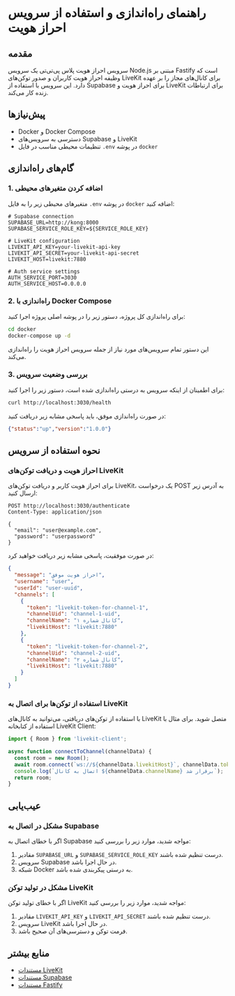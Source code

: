 # راهنمای راه‌اندازی و استفاده از سرویس احراز هویت

## مقدمه

سرویس احراز هویت پلاس پی‌تی‌تی یک سرویس Node.js مبتنی بر Fastify است که وظیفه احراز هویت کاربران و صدور توکن‌های LiveKit برای کانال‌های مجاز را بر عهده دارد. این سرویس با استفاده از Supabase برای احراز هویت و LiveKit برای ارتباطات زنده کار می‌کند.

## پیش‌نیازها

- Docker و Docker Compose
- دسترسی به سرویس‌های Supabase و LiveKit
- تنظیمات محیطی مناسب در فایل `.env` در پوشه `docker`

## گام‌های راه‌اندازی

### 1. اضافه کردن متغیرهای محیطی

متغیرهای محیطی زیر را به فایل `.env` در پوشه `docker` اضافه کنید:

```
# Supabase connection
SUPABASE_URL=http://kong:8000
SUPABASE_SERVICE_ROLE_KEY=${SERVICE_ROLE_KEY}

# LiveKit configuration
LIVEKIT_API_KEY=your-livekit-api-key
LIVEKIT_API_SECRET=your-livekit-api-secret
LIVEKIT_HOST=livekit:7880

# Auth service settings
AUTH_SERVICE_PORT=3030
AUTH_SERVICE_HOST=0.0.0.0
```

### 2. راه‌اندازی با Docker Compose

برای راه‌اندازی کل پروژه، دستور زیر را در پوشه اصلی پروژه اجرا کنید:

```bash
cd docker
docker-compose up -d
```

این دستور تمام سرویس‌های مورد نیاز از جمله سرویس احراز هویت را راه‌اندازی می‌کند.

### 3. بررسی وضعیت سرویس

برای اطمینان از اینکه سرویس به درستی راه‌اندازی شده است، دستور زیر را اجرا کنید:

```bash
curl http://localhost:3030/health
```

در صورت راه‌اندازی موفق، باید پاسخی مشابه زیر دریافت کنید:

```json
{"status":"up","version":"1.0.0"}
```

## نحوه استفاده از سرویس

### احراز هویت و دریافت توکن‌های LiveKit

برای احراز هویت کاربر و دریافت توکن‌های LiveKit، یک درخواست POST به آدرس زیر ارسال کنید:

```
POST http://localhost:3030/authenticate
Content-Type: application/json

{
  "email": "user@example.com",
  "password": "userpassword"
}
```

در صورت موفقیت، پاسخی مشابه زیر دریافت خواهید کرد:

```json
{
  "message": "احراز هویت موفق",
  "username": "user",
  "userId": "user-uuid",
  "channels": [
    {
      "token": "livekit-token-for-channel-1",
      "channelUid": "channel-1-uid",
      "channelName": "کانال شماره ۱",
      "livekitHost": "livekit:7880"
    },
    {
      "token": "livekit-token-for-channel-2",
      "channelUid": "channel-2-uid",
      "channelName": "کانال شماره ۲",
      "livekitHost": "livekit:7880"
    }
  ]
}
```

### استفاده از توکن‌ها برای اتصال به LiveKit

با استفاده از توکن‌های دریافتی، می‌توانید به کانال‌های LiveKit متصل شوید. برای مثال با استفاده از کتابخانه LiveKit Client:

```javascript
import { Room } from 'livekit-client';

async function connectToChannel(channelData) {
  const room = new Room();
  await room.connect(`ws://${channelData.livekitHost}`, channelData.token);
  console.log(`اتصال به کانال ${channelData.channelName} برقرار شد`);
  return room;
}
```

## عیب‌یابی

### مشکل در اتصال به Supabase

اگر با خطای اتصال به Supabase مواجه شدید، موارد زیر را بررسی کنید:

1. مقادیر `SUPABASE_URL` و `SUPABASE_SERVICE_ROLE_KEY` درست تنظیم شده باشند.
2. سرویس Supabase در حال اجرا باشد.
3. شبکه Docker به درستی پیکربندی شده باشد.

### مشکل در تولید توکن LiveKit

اگر با خطای تولید توکن LiveKit مواجه شدید، موارد زیر را بررسی کنید:

1. مقادیر `LIVEKIT_API_KEY` و `LIVEKIT_API_SECRET` درست تنظیم شده باشند.
2. سرویس LiveKit در حال اجرا باشد.
3. فرمت توکن و دسترسی‌های آن صحیح باشد.

## منابع بیشتر

- [مستندات LiveKit](https://docs.livekit.io)
- [مستندات Supabase](https://supabase.com/docs)
- [مستندات Fastify](https://www.fastify.io/docs/latest) 